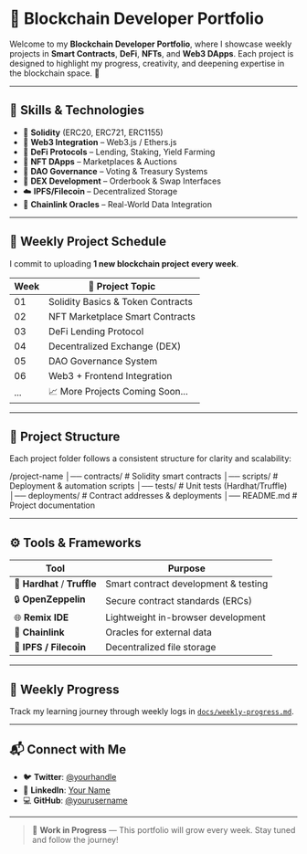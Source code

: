 # 🧱 Blockchain Developer Portfolio

Welcome to my **Blockchain Developer Portfolio**, where I showcase weekly projects in **Smart Contracts**, **DeFi**, **NFTs**, and **Web3 DApps**. Each project is designed to highlight my progress, creativity, and deepening expertise in the blockchain space. 🚀

---

## 🧠 Skills & Technologies

- 🔐 **Solidity** (ERC20, ERC721, ERC1155)
- 🌉 **Web3 Integration** – Web3.js / Ethers.js
- 💸 **DeFi Protocols** – Lending, Staking, Yield Farming
- 🎨 **NFT DApps** – Marketplaces & Auctions
- 🧬 **DAO Governance** – Voting & Treasury Systems
- 🔄 **DEX Development** – Orderbook & Swap Interfaces
- ☁️ **IPFS/Filecoin** – Decentralized Storage
- 🔗 **Chainlink Oracles** – Real-World Data Integration

---

## 📆 Weekly Project Schedule

I commit to uploading **1 new blockchain project every week**.

| Week | 🔨 Project Topic                        |
|------|----------------------------------------|
| 01   | Solidity Basics & Token Contracts      |
| 02   | NFT Marketplace Smart Contracts        |
| 03   | DeFi Lending Protocol                  |
| 04   | Decentralized Exchange (DEX)           |
| 05   | DAO Governance System                  |
| 06   | Web3 + Frontend Integration            |
| ...  | 📈 More Projects Coming Soon...        |

---

## 📁 Project Structure

Each project folder follows a consistent structure for clarity and scalability:



/project-name 
│── contracts/ # Solidity smart contracts 
│── scripts/ # Deployment & automation scripts 
│── tests/ # Unit tests (Hardhat/Truffle) 
│── deployments/ # Contract addresses & deployments 
│── README.md # Project documentation



---

## ⚙️ Tools & Frameworks

| Tool         | Purpose                           |
|--------------|------------------------------------|
| 🔧 **Hardhat** / **Truffle** | Smart contract development & testing |
| 🔒 **OpenZeppelin**         | Secure contract standards (ERCs)     |
| 🌐 **Remix IDE**            | Lightweight in-browser development   |
| 🔗 **Chainlink**            | Oracles for external data            |
| 📡 **IPFS / Filecoin**      | Decentralized file storage           |

---

## 📝 Weekly Progress

Track my learning journey through weekly logs in [`docs/weekly-progress.md`](docs/weekly-progress.md).

---

## 📬 Connect with Me

- 🐦 **Twitter**: [@yourhandle](https://twitter.com/yourhandle)
- 💼 **LinkedIn**: [Your Name](https://linkedin.com/in/yourname)
- 💻 **GitHub**: [@yourusername](https://github.com/yourusername)

---

> 🚧 **Work in Progress** — This portfolio will grow every week. Stay tuned and follow the journey!



